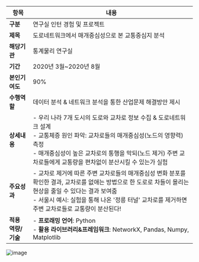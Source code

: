 
|항목|내용|
|------|---|
|**구분**|연구실 인턴 경험 및 프로젝트|
|**제목**|도로네트워크에서 매개중심성으로 본 교통중심지 분석|
|**해당기관**|통계물리 연구실|
|**기간**|2020년 3월~2020년 8월|
|**본인기여도**|90%|
|**수행역할**|데이터 분석 & 네트워크 분석을 통한 산업문제 해결방안 제시|
|**상세내용**|- 우리 나라 7개 도시의 도로와 교차로 정보 수집 & 도로네트워크 설계 <br> - 교통체증 원인 파악: 교차로들의 매개중심성(노드의 영향력) 측정 <br> - 매개중심성이 높은 교차로의 통행을 막되(노드 제거) 주변 교차로들에게 교통량을 편차없이 분산시킬 수 있는가 실험|
|**주요성과**| - 교차로 제거에 따른 주변 교차로들의 매개중심성 변화 분포를 확인한 결과, 교차로를 없애는 방법으로 한 도로로 차들이 몰리는 현상을 줄일 수 있다는 결과 보여줌 <br> - 서울시 예시: 실험을 통해 나온 '정릉 터널' 교차로를 제거하면 주변 교차로들로 교통량이 분산된다!
|**적용 역량/기술**|- **프로래밍 언어**: Python <br> - **활용 라이브러리&프레임워크**: NetworkX, Pandas, Numpy, Matplotlib |









![image](https://github.com/Songwooseok123/classes-small_Projects/assets/80091008/24a9979f-8e2b-4aca-bb3e-1ec68f26a118)
